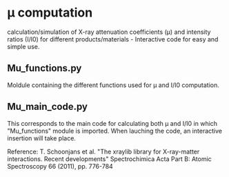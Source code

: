 # µ computation
calculation/simulation of X-ray attenuation coefficients (µ) and intensity ratios (I/I0) for different products/materials - Interactive code for easy and simple use. 
## Mu_functions.py
Moldule containing the different functions used for µ and I/I0 computation.
## Mu_main_code.py
This corresponds to the main code for calculating both µ and I/I0 in which "Mu_functions" module is imported.
When lauching the code, an interactive insertion will take place.

Reference:
T. Schoonjans et al. "The xraylib library for X-ray-matter interactions. Recent developments" Spectrochimica Acta Part B: Atomic Spectroscopy 66 (2011), pp. 776-784


